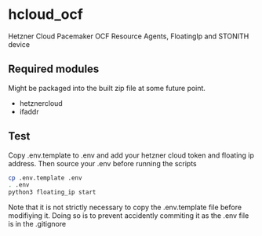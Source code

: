 # hcloud_ocf
Hetzner Cloud Pacemaker OCF Resource Agents, FloatingIp and STONITH device

## Required modules
Might be packaged into the built zip file at some future point.

- hetznercloud
- ifaddr

## Test
Copy .env.template to .env and add your hetzner cloud token and floating ip
address. Then source your .env before running the scripts

```sh
cp .env.template .env
. .env
python3 floating_ip start
```

Note that it is not strictly necessary to copy the .env.template file before
modifiying it. Doing so is to prevent accidently commiting it as the .env file
is in the .gitignore
